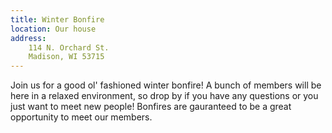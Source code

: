 ```yaml
---
title: Winter Bonfire
location: Our house
address:
    114 N. Orchard St.
    Madison, WI 53715
---
```


Join us for a good ol' fashioned winter bonfire! A bunch of members will be here in a relaxed environment, so drop by if you have any questions or you just want to meet new people! Bonfires are gauranteed to be a great opportunity to meet our members.
